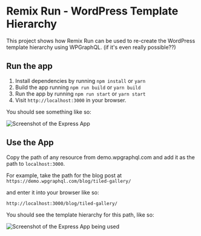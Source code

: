 # Remix Run - WordPress Template Hierarchy

This project shows how Remix Run can be used to re-create the WordPress template hierarchy using WPGraphQL. (if it's even really possible??)

## Run the app

1. Install dependencies by running `npm install` or `yarn`
2. Build the app running `npm run build` or `yarn build`
3. Run the app by running `npm run start` or `yarn start`
4. Visit `http://localhost:3000` in your browser.

You should see something like so:

![Screenshot of the Express App](./docs/img/express-app.png)

## Use the App

Copy the path of any resource from demo.wpgraphql.com and add it as the path to `localhost:3000`.

For example, take the path for the blog post at
`https://demo.wpgraphql.com/blog/tiled-gallery/`

and enter it into your browser like so:

`http://localhost:3000/blog/tiled-gallery/`

You should see the template hierarchy for this path, like so:

![Screenshot of the Express App being used](./docs/img/usage-screenshot.png)
